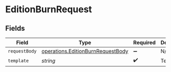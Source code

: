 # EditionBurnRequest


## Fields

| Field                                                                                  | Type                                                                                   | Required                                                                               | Description                                                                            |
| -------------------------------------------------------------------------------------- | -------------------------------------------------------------------------------------- | -------------------------------------------------------------------------------------- | -------------------------------------------------------------------------------------- |
| `requestBody`                                                                          | [operations.EditionBurnRequestBody](../../models/operations/editionburnrequestbody.md) | :heavy_minus_sign:                                                                     | N/A                                                                                    |
| `template`                                                                             | *string*                                                                               | :heavy_check_mark:                                                                     | Template id                                                                            |